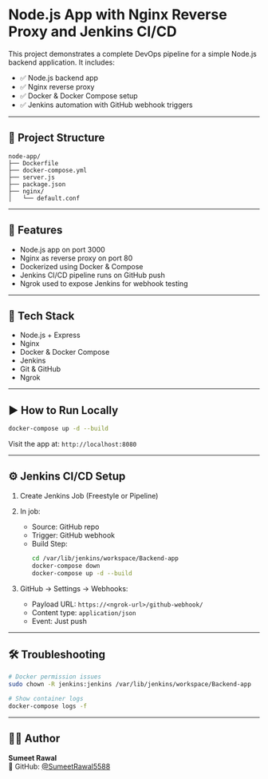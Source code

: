 # Node.js App with Nginx Reverse Proxy and Jenkins CI/CD

This project demonstrates a complete DevOps pipeline for a simple Node.js backend application. It includes:

- ✅ Node.js backend app
- ✅ Nginx reverse proxy
- ✅ Docker & Docker Compose setup
- ✅ Jenkins automation with GitHub webhook triggers

---

## 📁 Project Structure

```
node-app/
├── Dockerfile
├── docker-compose.yml
├── server.js
├── package.json
├── nginx/
│   └── default.conf
```

---

## 🚀 Features

- Node.js app on port 3000
- Nginx as reverse proxy on port 80
- Dockerized using Docker & Compose
- Jenkins CI/CD pipeline runs on GitHub push
- Ngrok used to expose Jenkins for webhook testing

---

## 🔧 Tech Stack

- Node.js + Express
- Nginx
- Docker & Docker Compose
- Jenkins
- Git & GitHub
- Ngrok

---

## ▶️ How to Run Locally

```bash
docker-compose up -d --build
```

Visit the app at: `http://localhost:8080`

---

## ⚙️ Jenkins CI/CD Setup

1. Create Jenkins Job (Freestyle or Pipeline)
2. In job:
   - Source: GitHub repo
   - Trigger: GitHub webhook
   - Build Step:
     ```bash
     cd /var/lib/jenkins/workspace/Backend-app
     docker-compose down
     docker-compose up -d --build
     ```

3. GitHub → Settings → Webhooks:
   - Payload URL: `https://<ngrok-url>/github-webhook/`
   - Content type: `application/json`
   - Event: Just push

---

## 🛠️ Troubleshooting

```bash
# Docker permission issues
sudo chown -R jenkins:jenkins /var/lib/jenkins/workspace/Backend-app

# Show container logs
docker-compose logs -f
```

---

## 🧑‍💻 Author

**Sumeet Rawal**  
🔗 GitHub: [@SumeetRawal5588](https://github.com/SumeetRawal5588)
